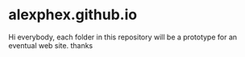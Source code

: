 # alexphex.github.io
Hi everybody,
each folder in this repository will be a prototype for an eventual web site.
thanks 
